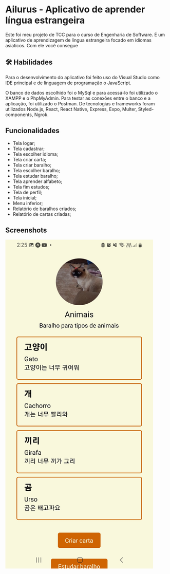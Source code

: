 
# Ailurus - Aplicativo de aprender língua estrangeira 

Este foi meu projeto de TCC para o curso de Engenharia de Software. É um aplicativo de aprendizagem de língua estrangeira focado em idiomas asiaticos. Com ele você consegue 

## 🛠 Habilidades
Para o desenvolvimento do aplicativo foi feito uso do Visual Studio como IDE principal e de linguagem de programação o JavaScript. 

O banco de dados escolhido foi o MySql e para acessá-lo foi utilizado o XAMPP e o PhpMyAdmin. Para testar as
conexões entre o banco e a aplicação, foi utilizado o Postman. De tecnologias e frameworks foram utilizados Node.js, React, React Native, Express, Expo, Multer, Styled-components, Ngrok.

## Funcionalidades

- Tela logar;
- Tela cadastrar;
- Tela escolher idioma;
- Tela criar carta;
- Tela criar baralho;
- Tela escolher baralho;
- Tela estudar baralho;
- Tela aprender alfabeto;
- Tela fim estudos;
- Tela de perfil;
- Tela inicial;
- Menu inferior;
- Relatório de baralhos criados;
- Relatório de cartas criadas;


## Screenshots

![App Screenshot](https://github.com/juhwiz/Ailurus/blob/master/Baralho.jpg)



